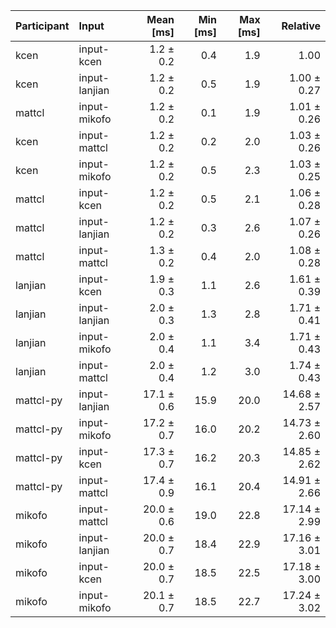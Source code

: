 | Participant | Input | Mean [ms] | Min [ms] | Max [ms] | Relative |
|:---|:---|---:|---:|---:|---:|
| kcen | input-kcen | 1.2 ± 0.2 | 0.4 | 1.9 | 1.00 |
| kcen | input-lanjian | 1.2 ± 0.2 | 0.5 | 1.9 | 1.00 ± 0.27 |
| mattcl | input-mikofo | 1.2 ± 0.2 | 0.1 | 1.9 | 1.01 ± 0.26 |
| kcen | input-mattcl | 1.2 ± 0.2 | 0.2 | 2.0 | 1.03 ± 0.26 |
| kcen | input-mikofo | 1.2 ± 0.2 | 0.5 | 2.3 | 1.03 ± 0.25 |
| mattcl | input-kcen | 1.2 ± 0.2 | 0.5 | 2.1 | 1.06 ± 0.28 |
| mattcl | input-lanjian | 1.2 ± 0.2 | 0.3 | 2.6 | 1.07 ± 0.26 |
| mattcl | input-mattcl | 1.3 ± 0.2 | 0.4 | 2.0 | 1.08 ± 0.28 |
| lanjian | input-kcen | 1.9 ± 0.3 | 1.1 | 2.6 | 1.61 ± 0.39 |
| lanjian | input-lanjian | 2.0 ± 0.3 | 1.3 | 2.8 | 1.71 ± 0.41 |
| lanjian | input-mikofo | 2.0 ± 0.4 | 1.1 | 3.4 | 1.71 ± 0.43 |
| lanjian | input-mattcl | 2.0 ± 0.4 | 1.2 | 3.0 | 1.74 ± 0.43 |
| mattcl-py | input-lanjian | 17.1 ± 0.6 | 15.9 | 20.0 | 14.68 ± 2.57 |
| mattcl-py | input-mikofo | 17.2 ± 0.7 | 16.0 | 20.2 | 14.73 ± 2.60 |
| mattcl-py | input-kcen | 17.3 ± 0.7 | 16.2 | 20.3 | 14.85 ± 2.62 |
| mattcl-py | input-mattcl | 17.4 ± 0.9 | 16.1 | 20.4 | 14.91 ± 2.66 |
| mikofo | input-mattcl | 20.0 ± 0.6 | 19.0 | 22.8 | 17.14 ± 2.99 |
| mikofo | input-lanjian | 20.0 ± 0.7 | 18.4 | 22.9 | 17.16 ± 3.01 |
| mikofo | input-kcen | 20.0 ± 0.7 | 18.5 | 22.5 | 17.18 ± 3.00 |
| mikofo | input-mikofo | 20.1 ± 0.7 | 18.5 | 22.7 | 17.24 ± 3.02 |
